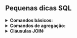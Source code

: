 ## **Pequenas dicas SQL**
<details>
<summary><strong>Comandos básicos:</summary></strong>
<ul><b>SELECT</b>: Seleciona os dados do banco de dados
<br><b>AS</b>: Renomeia uma coluna ou tabela
<br><b>FROM</b>:Especifica qual tabela iremos puxar as informações
<br><b>WHERE</b>: Utiliza condições para filtrar determinadas informações
<br><b>JOIN</b>: Combina 2 linhas ou mais tabelas 
<br><b>AND</b>: Combina condições em uma consulta 'E'
<br><b>OR</b>: Condição em uma consulta 'OU'
<br><b>LIKE</b>: Procura padrões em uma consulta
<br><b>IN</b>: Especifíca varios valores ao usar WHERE
<br><b>IS NULL</b>: Retorna apenas linhas com um valor nulo
<br><b>LIMIT</b>: Limita uma quantidade de linhas a er retornada 
<br><b>CASE</b>: Valor de retorno em uma condição especificada
</details>

<details>
<summary><strong>Comandos de agregação:</summary></strong>
<ul><b>GROUP BY: Agrupa as linhas que têm os mesmos valores
<br><b>ORDER BY: Defina a ordem do resultado
<br><b>HAVING: Igual ao WHERE, mas usado para funções de agregação
<br><b>SUM: Retorna a soma da coluna
<br><b>AVG: Retorna a média da coluna
<br><b>MIN: Retorna o valor mínimo da coluna
<br><b>MAX: Retorna o valor máximo da coluna
<br><b>COUNT: Retorna a quantidade de linhas
</details>

<details>
<summary><strong>Cláusulas JOIN:</summary></strong>
<img src="https://i.redd.it/dyqnzpuddxk21.png" alt="Italian Trulli">
</details>

